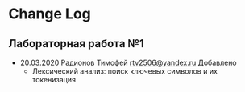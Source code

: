 # Change Log
## Лабораторная работа №1
* 20.03.2020 Радионов Тимофей <rtv2506@yandex.ru>
Добавлено
    + Лексический анализ: поиск ключевых символов и их токенизация